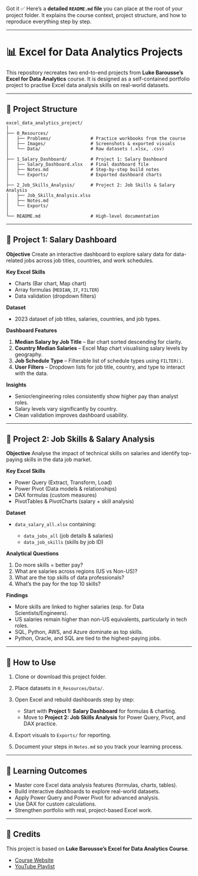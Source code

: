 Got it ✅
Here’s a **detailed `README.md` file** you can place at the root of your project folder. It explains the course context, project structure, and how to reproduce everything step by step.

---

# 📊 Excel for Data Analytics Projects

This repository recreates two end-to-end projects from **Luke Barousse’s Excel for Data Analytics** course. It is designed as a self-contained portfolio project to practise Excel data analysis skills on real-world datasets.

---

## 📂 Project Structure

```
excel_data_analytics_project/
│
├── 0_Resources/
│   ├── Problems/               # Practice workbooks from the course
│   ├── Images/                 # Screenshots & exported visuals
│   └── Data/                   # Raw datasets (.xlsx, .csv)
│
├── 1_Salary_Dashboard/         # Project 1: Salary Dashboard
│   ├── Salary_Dashboard.xlsx   # Final dashboard file
│   ├── Notes.md                # Step-by-step build notes
│   └── Exports/                # Exported dashboard charts
│
├── 2_Job_Skills_Analysis/      # Project 2: Job Skills & Salary Analysis
│   ├── Job_Skills_Analysis.xlsx
│   ├── Notes.md
│   └── Exports/
│
└── README.md                   # High-level documentation
```

---

## 📘 Project 1: Salary Dashboard

**Objective**
Create an interactive dashboard to explore salary data for data-related jobs across job titles, countries, and work schedules.

**Key Excel Skills**

* Charts (Bar chart, Map chart)
* Array formulas (`MEDIAN`, `IF`, `FILTER`)
* Data validation (dropdown filters)

**Dataset**

* 2023 dataset of job titles, salaries, countries, and job types.

**Dashboard Features**

1. **Median Salary by Job Title** – Bar chart sorted descending for clarity.
2. **Country Median Salaries** – Excel Map chart visualising salary levels by geography.
3. **Job Schedule Type** – Filterable list of schedule types using `FILTER()`.
4. **User Filters** – Dropdown lists for job title, country, and type to interact with the data.

**Insights**

* Senior/engineering roles consistently show higher pay than analyst roles.
* Salary levels vary significantly by country.
* Clean validation improves dashboard usability.

---

## 📘 Project 2: Job Skills & Salary Analysis

**Objective**
Analyse the impact of technical skills on salaries and identify top-paying skills in the data job market.

**Key Excel Skills**

* Power Query (Extract, Transform, Load)
* Power Pivot (Data models & relationships)
* DAX formulas (custom measures)
* PivotTables & PivotCharts (salary + skill analysis)

**Dataset**

* `data_salary_all.xlsx` containing:

  * `data_jobs_all` (job details & salaries)
  * `data_job_skills` (skills by job ID)

**Analytical Questions**

1. Do more skills = better pay?
2. What are salaries across regions (US vs Non-US)?
3. What are the top skills of data professionals?
4. What’s the pay for the top 10 skills?

**Findings**

* More skills are linked to higher salaries (esp. for Data Scientists/Engineers).
* US salaries remain higher than non-US equivalents, particularly in tech roles.
* SQL, Python, AWS, and Azure dominate as top skills.
* Python, Oracle, and SQL are tied to the highest-paying jobs.

---

## 🚀 How to Use

1. Clone or download this project folder.
2. Place datasets in `0_Resources/Data/`.
3. Open Excel and rebuild dashboards step by step:

   * Start with **Project 1: Salary Dashboard** for formulas & charting.
   * Move to **Project 2: Job Skills Analysis** for Power Query, Pivot, and DAX practice.
4. Export visuals to `Exports/` for reporting.
5. Document your steps in `Notes.md` so you track your learning process.

---

## 🎯 Learning Outcomes

* Master core Excel data analysis features (formulas, charts, tables).
* Build interactive dashboards to explore real-world datasets.
* Apply Power Query and Power Pivot for advanced analysis.
* Use DAX for custom calculations.
* Strengthen portfolio with real, project-based Excel work.

---

## 📌 Credits

This project is based on **Luke Barousse’s Excel for Data Analytics Course**.

* [Course Website](https://lukebarousse.com/excel)
* [YouTube Playlist](https://youtu.be/pCJ15nGFgVg)

